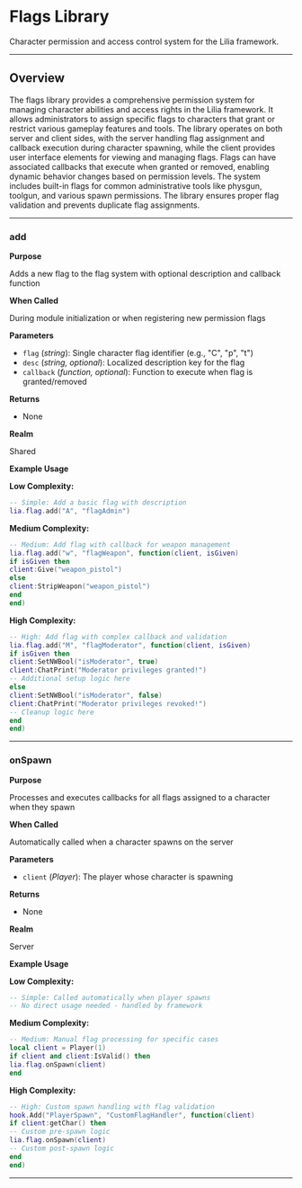 # Flags Library

Character permission and access control system for the Lilia framework.

---

## Overview

The flags library provides a comprehensive permission system for managing character abilities and access rights in the Lilia framework. It allows administrators to assign specific flags to characters that grant or restrict various gameplay features and tools. The library operates on both server and client sides, with the server handling flag assignment and callback execution during character spawning, while the client provides user interface elements for viewing and managing flags. Flags can have associated callbacks that execute when granted or removed, enabling dynamic behavior changes based on permission levels. The system includes built-in flags for common administrative tools like physgun, toolgun, and various spawn permissions. The library ensures proper flag validation and prevents duplicate flag assignments.

---

### add

**Purpose**

Adds a new flag to the flag system with optional description and callback function

**When Called**

During module initialization or when registering new permission flags

**Parameters**

* `flag` (*string*): Single character flag identifier (e.g., "C", "p", "t")
* `desc` (*string, optional*): Localized description key for the flag
* `callback` (*function, optional*): Function to execute when flag is granted/removed

**Returns**

* None

**Realm**

Shared

**Example Usage**

**Low Complexity:**
```lua
-- Simple: Add a basic flag with description
lia.flag.add("A", "flagAdmin")
```

**Medium Complexity:**
```lua
-- Medium: Add flag with callback for weapon management
lia.flag.add("w", "flagWeapon", function(client, isGiven)
if isGiven then
client:Give("weapon_pistol")
else
client:StripWeapon("weapon_pistol")
end
end)
```

**High Complexity:**
```lua
-- High: Add flag with complex callback and validation
lia.flag.add("M", "flagModerator", function(client, isGiven)
if isGiven then
client:SetNWBool("isModerator", true)
client:ChatPrint("Moderator privileges granted!")
-- Additional setup logic here
else
client:SetNWBool("isModerator", false)
client:ChatPrint("Moderator privileges revoked!")
-- Cleanup logic here
end
end)
```

---

### onSpawn

**Purpose**

Processes and executes callbacks for all flags assigned to a character when they spawn

**When Called**

Automatically called when a character spawns on the server

**Parameters**

* `client` (*Player*): The player whose character is spawning

**Returns**

* None

**Realm**

Server

**Example Usage**

**Low Complexity:**
```lua
-- Simple: Called automatically when player spawns
-- No direct usage needed - handled by framework
```

**Medium Complexity:**
```lua
-- Medium: Manual flag processing for specific cases
local client = Player(1)
if client and client:IsValid() then
lia.flag.onSpawn(client)
end
```

**High Complexity:**
```lua
-- High: Custom spawn handling with flag validation
hook.Add("PlayerSpawn", "CustomFlagHandler", function(client)
if client:getChar() then
-- Custom pre-spawn logic
lia.flag.onSpawn(client)
-- Custom post-spawn logic
end
end)
```

---

